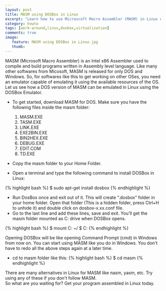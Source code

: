 ```yaml
---
layout: post
title: MASM using DOSBox in Linux
excerpt: "Learn how to use Microscoft Macro Assembler (MASM) in Linux using DOSBox"
category: howto
tags: [work-around,linux,dosbox,virtualization]
comments: true
image:
   feature: MASM using DOSBox in Linux.jpg
   thumb:
---
```

MASM (Microsoft Macro Assembler) is an Intel x86 Assembler used to compile and build programs written in Assembly level language. Like many other softwares from Micosoft, MASM is released for only DOS and Windows. So, for softwares like this to get working on other OSes, you need an emulator capable of emulating it using the available resources of the OS. Let us see how a DOS version of MASM can be emulated in Linux using the DOSBox Emulator.

* To get started, download MASM for DOS. Make sure you have the following files inside the masm folder:

	1. MASM.EXE
	2. TASM.EXE
	3. LINK.EXE
	4. EXE2BIN.EXE
	5. BIN2HEX.EXE
	6. DEBUG.EXE
	7. EDIT.COM
	8. TD.EXE

* Copy the masm folder to your Home Folder.
* Open a terminal and type the following command to install DOSBox in Linux:

{% highlight bash %}
$ sudo apt-get install dosbox
{% endhighlight %}

* Run DosBox once and exit out of it. This will create “.dosbox” folder in your home folder. Open that folder (This is a hidden folder, press Ctrl+H to unhide it) and double click on dosbox-x.xx.conf file.
* Go to the last line and add these lines, save and exit. You'll get the masm folder mounted as C: drive when DOSBox opens.

{% highlight bash %}
$ mount C: ~/
$ C:
{% endhighlight %}

Opening DOSBox will be like opening Command Prompt (cmd) in Windows from now on. You can start using MASM like you do in Windows. You don't have to redo all the above steps again at a later time.

* cd to masm folder like this:
{% highlight bash %}
$ cd masm
{% endhighlight %}	

There are many alternatives in Linux for MASM like nasm, yasm, etc. Try using any of these if you don't follow MASM.<br/>
So what are you waiting for? Get your program assembled in Linux today.